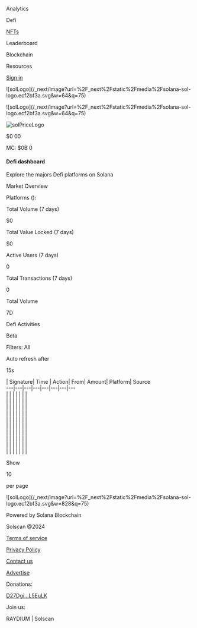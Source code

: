 [](/)

Analytics

Defi

[NFTs](/nfts)

Leaderboard

Blockchain

Resources

[Sign in](/user/signin?returnUrl=%2Famm%2Fraydium)

![solLogo](/_next/image?url=%2F_next%2Fstatic%2Fmedia%2Fsolana-sol-
logo.ecf2bf3a.svg&w=64&q=75)

![solLogo](/_next/image?url=%2F_next%2Fstatic%2Fmedia%2Fsolana-sol-
logo.ecf2bf3a.svg&w=64&q=75)

![solPriceLogo](/_next/image?url=%2F_next%2Fstatic%2Fmedia%2FsolPriceLogo.76eeb122.png&w=48&q=75)

$0 00

MC: $0B  0

#### Defi dashboard

Explore the majors Defi platforms on Solana

Market Overview

Platforms ():

Total Volume (7 days)

$0

Total Value Locked (7 days)

$0

Active Users (7 days)

0

Total Transactions (7 days)

0

Total Volume

7D

Defi Activities

Beta

Filters: All

Auto refresh after

15s

| Signature| Time | Action| From| Amount| Platform| Source  
---|---|---|---|---|---|---|---  
| | | | | | |   
| | | | | | |   
| | | | | | |   
| | | | | | |   
| | | | | | |   
| | | | | | |   
| | | | | | |   
| | | | | | |   
| | | | | | |   
| | | | | | |   
  
Show

10

per page

![solLogo](/_next/image?url=%2F_next%2Fstatic%2Fmedia%2Fsolana-sol-
logo.ecf2bf3a.svg&w=828&q=75)

Powered by Solana Blockchain

Solscan @2024

[Terms of service](/terms-of-service)

[Privacy Policy](/privacy-policy)

[Contact us](/contactus)

[Advertise](https://etherscan.io/contactusadvertise)

Donations:

[D27Dgi...L5EuLK](/account/D27DgiipBR5dRdij2L6NQ27xwyiLK5Q2DsEM5ML5EuLK)

Join us:

[](https://discord.gg/vhq8N4hMvA)[](https://twitter.com/solscanofficial)[](https://solscan.substack.com/)

RAYDIUM | Solscan

